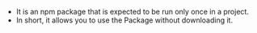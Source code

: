 - It is an npm package that is expected to be run only once in a project. 
- In short, it allows you to use the Package without downloading it.
